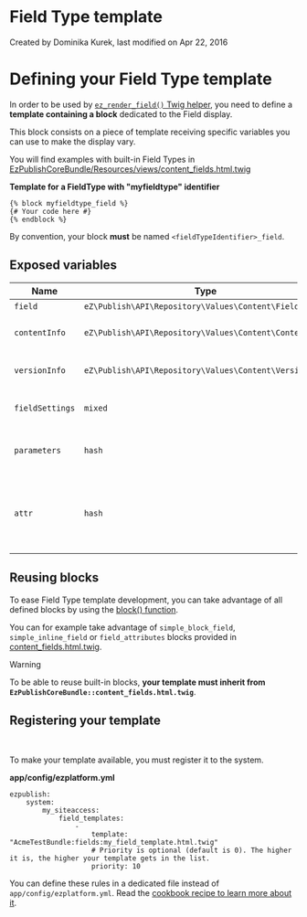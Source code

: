 #  Field Type template

Created by Dominika Kurek, last modified on Apr 22, 2016

# Defining your Field Type template

In order to be used by [`ez_render_field()` Twig helper](https://doc.ez.no/display/TECHDOC/ez_render_field), you need to define a **template containing a block** dedicated to the Field display.

This block consists on a piece of template receiving specific variables you can use to make the display vary.

You will find examples with built-in Field Types in [EzPublishCoreBundle/Resources/views/content\_fields.html.twig](https://github.com/ezsystems/ezpublish-kernel/blob/master/eZ/Bundle/EzPublishCoreBundle/Resources/views/content_fields.html.twig)

**Template for a FieldType with "myfieldtype" identifier**

```
{% block myfieldtype_field %}
{# Your code here #}
{% endblock %}
```

By convention, your block **must** be named `<fieldTypeIdentifier>_field`.

## Exposed variables

<table>
<thead>
<tr class="header">
<th>Name</th>
<th>Type</th>
<th>Description</th>
</tr>
</thead>
<tbody>
<tr class="odd">
<td><code>field</code></td>
<td><code>eZ\Publish\API\Repository\Values\Content\Field</code></td>
<td>The field to display</td>
</tr>
<tr class="even">
<td><code>contentInfo</code></td>
<td><code>eZ\Publish\API\Repository\Values\Content\ContentInfo</code></td>
<td>The ContentInfo to which the field belongs to</td>
</tr>
<tr class="odd">
<td><code>versionInfo</code></td>
<td><code>eZ\Publish\API\Repository\Values\Content\VersionInfo</code></td>
<td>The VersionInfo to which the field belongs to</td>
</tr>
<tr class="even">
<td><code>fieldSettings</code></td>
<td><code>mixed</code></td>
<td>Settings of the field (depends on the FieldType)</td>
</tr>
<tr class="odd">
<td><code>parameters</code></td>
<td><code>hash</code></td>
<td>Options passed to <code>ez_render_field()</code> under the <code>parameters</code> key</td>
</tr>
<tr class="even">
<td><code>attr</code></td>
<td><code>hash</code></td>
<td>The attributes to add the generate the HTML markup.<br />
Contains at least a <strong><code>class</code></strong> entry, containing <code>&lt;fieldtypeidentifier&gt;-field</code></td>
</tr>
</tbody>
</table>

## Reusing blocks

To ease Field Type template development, you can take advantage of all defined blocks by using the [block() function](http://twig.sensiolabs.org/doc/functions/block.html).

You can for example take advantage of `simple_block_field`, `simple_inline_field` or `field_attributes` blocks provided in [content\_fields.html.twig](https://github.com/ezsystems/ezpublish-kernel/blob/master/eZ/Bundle/EzPublishCoreBundle/Resources/views/content_fields.html.twig#L413).

Warning

To be able to reuse built-in blocks, **your template must inherit from `EzPublishCoreBundle::content_fields.html.twig`**.

## Registering your template

 

To make your template available, you must register it to the system.

**app/config/ezplatform.yml**

```
ezpublish:
    system:
        my_siteaccess:
            field_templates:
                - 
                    template: "AcmeTestBundle:fields:my_field_template.html.twig"
                    # Priority is optional (default is 0). The higher it is, the higher your template gets in the list.
                    priority: 10
```

You can define these rules in a dedicated file instead of `app/config/ezplatform.yml`. Read the [cookbook recipe to learn more about it](Importing-settings-from-a-bundle_31429803.html).
